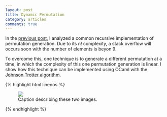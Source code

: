 ```yaml
---
layout: post
title: Dynamic Permutation
category: articles
comments: true
---
```


In the [previous post](http://channgo2203.github.io/permutations), I analyzed a common 
recursive implementation of permutation generation. Due to its n! complexity, a stack 
overflow will occurs soon with the number of elements is beyon 9.

To overcome this, one technique is to generate a different permutation at a time, 
in which the complexity of this one permutation generation is linear. I show how this 
technique can be implemented using OCaml with the 
[Johnson Trotter algorithm](https://en.wikipedia.org/wiki/Steinhaus–Johnson–Trotter_algorithm). 

{% highlight html linenos %}
<figure>
  <img src="/images/image-filename-1.jpg">
  <figcaption>Caption describing these two images.</figcaption>
</figure>
{% endhighlight %}